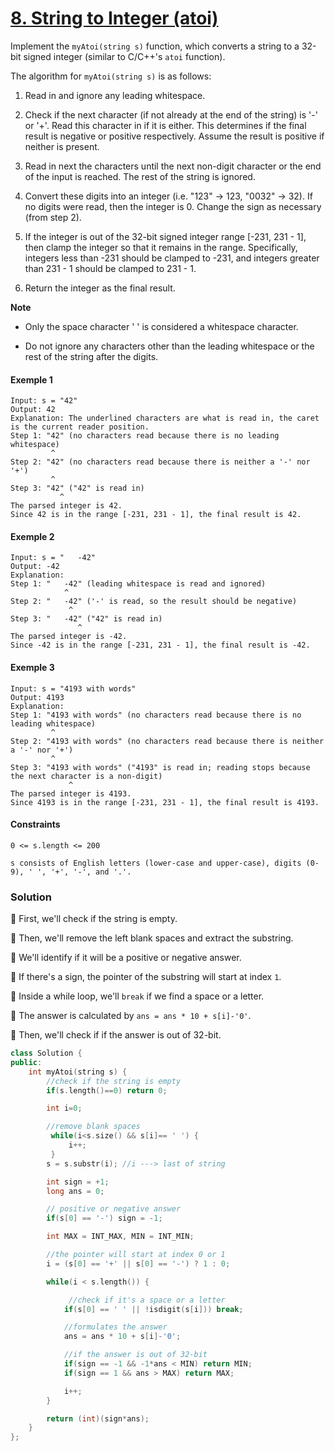 # [8. String to Integer (atoi)](https://leetcode.com/problems/string-to-integer-atoi/)

Implement the `myAtoi(string s)` function, which converts a string to a 32-bit signed integer (similar to C/C++'s `atoi` function).

The algorithm for `myAtoi(string s)` is as follows:

1. Read in and ignore any leading whitespace.

2. Check if the next character (if not already at the end of the string) is '-' or '+'. Read this character in if it is either. This determines if the final result is negative or positive respectively. Assume the result is positive if neither is present.

3. Read in next the characters until the next non-digit character or the end of the input is reached. The rest of the string is ignored.

4. Convert these digits into an integer (i.e. "123" -> 123, "0032" -> 32). If no digits were read, then the integer is 0. Change the sign as necessary (from step 2).

5. If the integer is out of the 32-bit signed integer range [-231, 231 - 1], then clamp the integer so that it remains in the range. Specifically, integers less than -231 should be clamped to -231, and integers greater than 231 - 1 should be clamped to 231 - 1.

6. Return the integer as the final result.

**Note**

- Only the space character ' ' is considered a whitespace character.

- Do not ignore any characters other than the leading whitespace or the rest of the string after the digits.

#### Exemple 1

```
Input: s = "42"
Output: 42
Explanation: The underlined characters are what is read in, the caret is the current reader position.
Step 1: "42" (no characters read because there is no leading whitespace)
         ^
Step 2: "42" (no characters read because there is neither a '-' nor '+')
         ^
Step 3: "42" ("42" is read in)
           ^
The parsed integer is 42.
Since 42 is in the range [-231, 231 - 1], the final result is 42.
```

#### Exemple 2

```
Input: s = "   -42"
Output: -42
Explanation:
Step 1: "   -42" (leading whitespace is read and ignored)
            ^
Step 2: "   -42" ('-' is read, so the result should be negative)
             ^
Step 3: "   -42" ("42" is read in)
               ^
The parsed integer is -42.
Since -42 is in the range [-231, 231 - 1], the final result is -42.
```

#### Exemple 3

```
Input: s = "4193 with words"
Output: 4193
Explanation:
Step 1: "4193 with words" (no characters read because there is no leading whitespace)
         ^
Step 2: "4193 with words" (no characters read because there is neither a '-' nor '+')
         ^
Step 3: "4193 with words" ("4193" is read in; reading stops because the next character is a non-digit)
             ^
The parsed integer is 4193.
Since 4193 is in the range [-231, 231 - 1], the final result is 4193.
```

#### Constraints

```
0 <= s.length <= 200

s consists of English letters (lower-case and upper-case), digits (0-9), ' ', '+', '-', and '.'.
```

### Solution

📌 First, we'll check if the string is empty.

📌 Then, we'll remove the left blank spaces and extract the substring.

📌 We'll identify if it will be a positive or negative answer.

📌 If there's a sign, the pointer of the substring will start at index `1`.

📌 Inside a while loop, we'll `break` if we find a space or a letter.

📌 The answer is calculated by `ans = ans * 10 + s[i]-'0'`.

📌 Then, we'll check if if the answer is out of 32-bit.

```cpp
class Solution {
public:
    int myAtoi(string s) {
        //check if the string is empty
        if(s.length()==0) return 0;

        int i=0;

        //remove blank spaces
         while(i<s.size() && s[i]== ' ') {
             i++;
         }
        s = s.substr(i); //i ---> last of string

        int sign = +1;
        long ans = 0;

        // positive or negative answer
        if(s[0] == '-') sign = -1;

        int MAX = INT_MAX, MIN = INT_MIN;

        //the pointer will start at index 0 or 1
        i = (s[0] == '+' || s[0] == '-') ? 1 : 0;

        while(i < s.length()) {

             //check if it's a space or a letter
            if(s[0] == ' ' || !isdigit(s[i])) break;

            //formulates the answer
            ans = ans * 10 + s[i]-'0';

            //if the answer is out of 32-bit
            if(sign == -1 && -1*ans < MIN) return MIN;
            if(sign == 1 && ans > MAX) return MAX;

            i++;
        }

        return (int)(sign*ans);
    }
};
```
